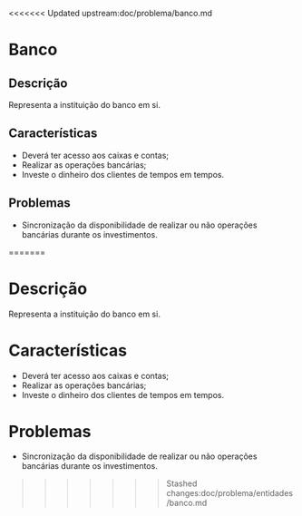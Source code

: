 <<<<<<< Updated upstream:doc/problema/banco.md
# Banco

## Descrição

Representa a instituição do banco em si.

## Características

* Deverá ter acesso aos caixas e contas;
* Realizar as operações bancárias;
* Investe o dinheiro dos clientes de tempos em tempos.

## Problemas

* Sincronização da disponibilidade de realizar ou não operações bancárias durante os investimentos.



=======
# Descrição

Representa a instituição do banco em si.

# Características

* Deverá ter acesso aos caixas e contas;
* Realizar as operações bancárias;
* Investe o dinheiro dos clientes de tempos em tempos.

# Problemas

* Sincronização da disponibilidade de realizar ou não operações bancárias durante os investimentos.



>>>>>>> Stashed changes:doc/problema/entidades/banco.md
